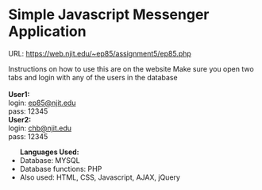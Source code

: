 <h1>Simple Javascript Messenger Application</h1>

URL: https://web.njit.edu/~ep85/assignment5/ep85.php

Instructions on how to use this are on the website
Make sure you open two tabs and login with any of the users in the database<br>
<br>
<strong>User1:</strong><br>
login: ep85@njit.edu <br>
pass: 12345<br>
<strong>User2:</strong><br>
login: chb@njit.edu <br>
pass: 12345
<br>
<ul>
<strong>Languages Used:</strong>
<li> Database: MYSQL</li>
<li>Database functions: PHP</li>
<li>Also used: HTML, CSS, Javascript, AJAX, jQuery</li>
</ul>
